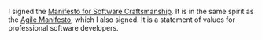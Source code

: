 I signed the
[Manifesto for Software Craftsmanship](http://manifesto.softwarecraftsmanship.org/main).
It is in the same spirit as the
[Agile Manifesto](http://agilemanifesto.org/), which I also signed.  It is a
statement of values for professional software developers.
